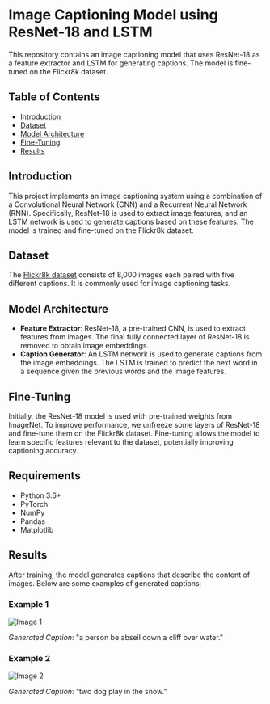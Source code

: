 # Image Captioning Model using ResNet-18 and LSTM

This repository contains an image captioning model that uses ResNet-18 as a feature extractor and LSTM for generating captions. The model is fine-tuned on the Flickr8k dataset.

## Table of Contents

- [Introduction](#introduction)
- [Dataset](#dataset)
- [Model Architecture](#model-architecture)
- [Fine-Tuning](#fine-tuning)
- [Results](#results)

## Introduction

This project implements an image captioning system using a combination of a Convolutional Neural Network (CNN) and a Recurrent Neural Network (RNN). Specifically, ResNet-18 is used to extract image features, and an LSTM network is used to generate captions based on these features. The model is trained and fine-tuned on the Flickr8k dataset.

## Dataset

The [Flickr8k dataset](https://github.com/jbrownlee/Datasets/releases/tag/Flickr8k) consists of 8,000 images each paired with five different captions. It is commonly used for image captioning tasks.

## Model Architecture

- **Feature Extractor**: ResNet-18, a pre-trained CNN, is used to extract features from images. The final fully connected layer of ResNet-18 is removed to obtain image embeddings.
- **Caption Generator**: An LSTM network is used to generate captions from the image embeddings. The LSTM is trained to predict the next word in a sequence given the previous words and the image features.

## Fine-Tuning

Initially, the ResNet-18 model is used with pre-trained weights from ImageNet. To improve performance, we unfreeze some layers of ResNet-18 and fine-tune them on the Flickr8k dataset. Fine-tuning allows the model to learn specific features relevant to the dataset, potentially improving captioning accuracy.

## Requirements

- Python 3.6+
- PyTorch
- NumPy
- Pandas
- Matplotlib

## Results

After training, the model generates captions that describe the content of images. Below are some examples of generated captions:

### Example 1

![Image 1](results/image2.jpg)

*Generated Caption*: "a person be abseil down a cliff over water."

### Example 2

![Image 2](results/image1.jpg)

*Generated Caption*: "two dog play in the snow."
